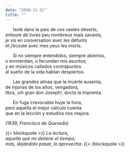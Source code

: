 ```yaml
---
date: "2020-11-21"
title: ""
---
```



&nbsp; &nbsp; &nbsp; Isolé dans la paix de ces vastes déserts,  
entouré de livres peu nombreux mais savants,  
je vis en conversation avec les défunts  
et j’écoute avec mes yeux les morts.

&nbsp; &nbsp; &nbsp; Si no siempre entendidos, siempre abiertos,  
o enmiendan, o fecundan mis asuntos;  
y en músicos callados contrapuntos  
al sueño de la vida hablan despiertos.

&nbsp; &nbsp; &nbsp; Las grandes almas que la muerte ausenta,  
de injurias de los años, vengadora,  
libra, ¡oh gran don Joseph!, docta la imprenta.

&nbsp; &nbsp; &nbsp; En fuga irrevocable huye la hora,  
pero aquélla el mejor cálculo cuenta  
que en la lección y estudios nos mejora.

_(1639, Francisco de Quevedo)_
  
  
{{< blockquote >}}
_La lectura,  
aquella que no detiene el tiempo;  
más, dejándolo pasar, lo aprovecha._
{{< /blockquote >}}
